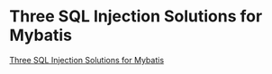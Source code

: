 # Three SQL Injection Solutions for Mybatis
[Three SQL Injection Solutions for Mybatis](https://aiwithcloud.com/2022/09/16/three_sql_injection_solutions_for_mybatis/)